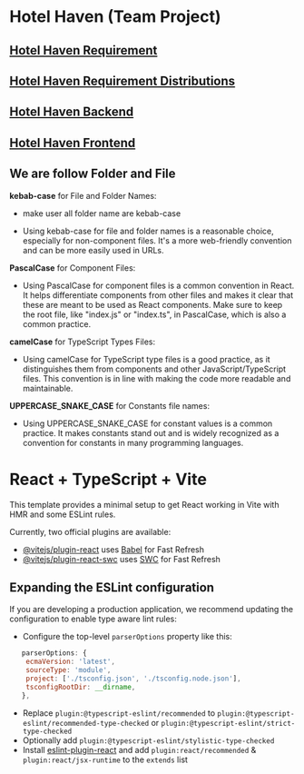 # Hotel Haven (Team Project)

## [Hotel Haven Requirement](https://chiseled-numeric-49f.notion.site/Booking-Heaven-d115045250f84e92b5bbece1439a0987?pvs=4)

## [Hotel Haven Requirement Distributions](https://shanjeed-saif.atlassian.net/jira/software/projects/HOT/boards/2/timeline?shared=&atlOrigin=eyJpIjoiZDZkNTkzYzZhMWQ5NDA3NDg1ZWQ3N2JjNWU3M2M0ZGUiLCJwIjoiaiJ9)

## [Hotel Haven Backend](https://github.com/sheik-mostafizur/hotel-haven-backend)

## [Hotel Haven Frontend](https://github.com/sheik-mostafizur/hotel-haven-frontend)

## We are follow Folder and File

**kebab-case** for File and Folder Names:

- make user all folder name are kebab-case

- Using kebab-case for file and folder names is a reasonable choice, especially for non-component files. It's a more web-friendly convention and can be more easily used in URLs.

**PascalCase** for Component Files:

- Using PascalCase for component files is a common convention in React. It helps differentiate components from other files and makes it clear that these are meant to be used as React components. Make sure to keep the root file, like "index.js" or "index.ts", in PascalCase, which is also a common practice.

**camelCase** for TypeScript Types Files:

- Using camelCase for TypeScript type files is a good practice, as it distinguishes them from components and other JavaScript/TypeScript files. This convention is in line with making the code more readable and maintainable.

**UPPERCASE_SNAKE_CASE** for Constants file names:

- Using UPPERCASE_SNAKE_CASE for constant values is a common practice. It makes constants stand out and is widely recognized as a convention for constants in many programming languages.

# React + TypeScript + Vite

This template provides a minimal setup to get React working in Vite with HMR and some ESLint rules.

Currently, two official plugins are available:

- [@vitejs/plugin-react](https://github.com/vitejs/vite-plugin-react/blob/main/packages/plugin-react/README.md) uses [Babel](https://babeljs.io/) for Fast Refresh
- [@vitejs/plugin-react-swc](https://github.com/vitejs/vite-plugin-react-swc) uses [SWC](https://swc.rs/) for Fast Refresh

## Expanding the ESLint configuration

If you are developing a production application, we recommend updating the configuration to enable type aware lint rules:

- Configure the top-level `parserOptions` property like this:

```js
   parserOptions: {
    ecmaVersion: 'latest',
    sourceType: 'module',
    project: ['./tsconfig.json', './tsconfig.node.json'],
    tsconfigRootDir: __dirname,
   },
```

- Replace `plugin:@typescript-eslint/recommended` to `plugin:@typescript-eslint/recommended-type-checked` or `plugin:@typescript-eslint/strict-type-checked`
- Optionally add `plugin:@typescript-eslint/stylistic-type-checked`
- Install [eslint-plugin-react](https://github.com/jsx-eslint/eslint-plugin-react) and add `plugin:react/recommended` & `plugin:react/jsx-runtime` to the `extends` list
